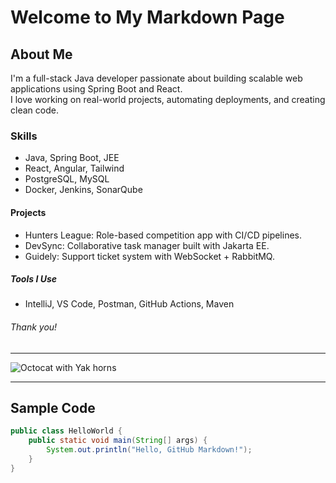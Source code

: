 # Welcome to My Markdown Page

## About Me
I'm a full-stack Java developer passionate about building scalable web applications using Spring Boot and React.  
I love working on real-world projects, automating deployments, and creating clean code.

### Skills
- Java, Spring Boot, JEE
- React, Angular, Tailwind
- PostgreSQL, MySQL
- Docker, Jenkins, SonarQube

#### Projects
- Hunters League: Role-based competition app with CI/CD pipelines.
- DevSync: Collaborative task manager built with Jakarta EE.
- Guidely: Support ticket system with WebSocket + RabbitMQ.

##### Tools I Use
- IntelliJ, VS Code, Postman, GitHub Actions, Maven

###### Thank you!

---

![Octocat with Yak horns](https://octodex.github.com/images/yaktocat.png)

---

## Sample Code

```java
public class HelloWorld {
    public static void main(String[] args) {
        System.out.println("Hello, GitHub Markdown!");
    }
}
